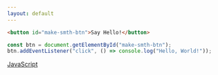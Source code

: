 ```yaml
---
layout: default
---
```


<ChallengeHeader index="3"/>

```html
<button id="make-smth-btn">Say Hello!</button>
```

```js
const btn = document.getElementById("make-smth-btn");
btn.addEventListener("click", () => console.log("Hello, World!"));
```

<div class="flex gap-6 absolute bottom left">
  <div class="flex flex-col items-center gap-2 duration-500" v-click>
    <div class="i-devicon-javascript text-6xl"/>
    <a href="https://developer.mozilla.org/en-US/docs/Web/JavaScript" target="_blank">
      JavaScript
    </a>
  </div>
</div>

<PageNumber/>
